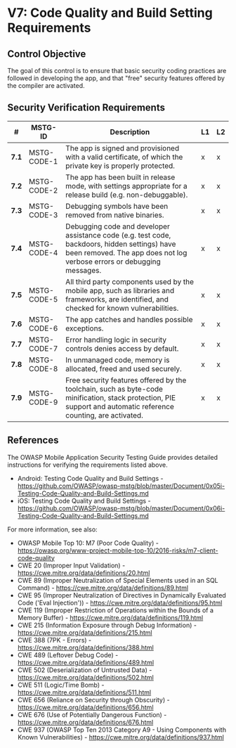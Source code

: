 # V7: Code Quality and Build Setting Requirements

## Control Objective

The goal of this control is to ensure that basic security coding practices are followed in developing the app, and that "free" security features offered by the compiler are activated.

## Security Verification Requirements

| # | MSTG-ID | Description | L1 | L2 |
| -- | ---------- | ---------------------- | - | - |
| **7.1** | MSTG-CODE-1 | The app is signed and provisioned with a valid certificate, of which the private key is properly protected. | x | x |
| **7.2** | MSTG-CODE-2 | The app has been built in release mode, with settings appropriate for a release build (e.g. non-debuggable). | x | x |
| **7.3** | MSTG-CODE-3 | Debugging symbols have been removed from native binaries. | x | x |
| **7.4** | MSTG-CODE-4 | Debugging code and developer assistance code (e.g. test code, backdoors, hidden settings) have been removed. The app does not log verbose errors or debugging messages. | x | x |
| **7.5** | MSTG-CODE-5 | All third party components used by the mobile app, such as libraries and frameworks, are identified, and checked for known vulnerabilities. | x | x |
| **7.6** | MSTG-CODE-6 | The app catches and handles possible exceptions.| x | x |
| **7.7** | MSTG-CODE-7 | Error handling logic in security controls denies access by default. | x | x |
| **7.8** | MSTG-CODE-8 | In unmanaged code, memory is allocated, freed and used securely.  | x | x |
| **7.9** | MSTG-CODE-9 | Free security features offered by the toolchain, such as byte-code minification, stack protection, PIE support and automatic reference counting, are activated. | x | x |

## References

The OWASP Mobile Application Security Testing Guide provides detailed instructions for verifying the requirements listed above.

- Android: Testing Code Quality and Build Settings - <https://github.com/OWASP/owasp-mstg/blob/master/Document/0x05i-Testing-Code-Quality-and-Build-Settings.md>
- iOS: Testing Code Quality and Build Settings - <https://github.com/OWASP/owasp-mstg/blob/master/Document/0x06i-Testing-Code-Quality-and-Build-Settings.md>

For more information, see also:

- OWASP Mobile Top 10: M7 (Poor Code Quality) - <https://owasp.org/www-project-mobile-top-10/2016-risks/m7-client-code-quality>
- CWE 20 (Improper Input Validation) - <https://cwe.mitre.org/data/definitions/20.html>
- CWE 89 (Improper Neutralization of Special Elements used in an SQL Command) - <https://cwe.mitre.org/data/definitions/89.html>
- CWE 95 (Improper Neutralization of Directives in Dynamically Evaluated Code ('Eval Injection')) - <https://cwe.mitre.org/data/definitions/95.html>
- CWE 119 (Improper Restriction of Operations within the Bounds of a Memory Buffer) - <https://cwe.mitre.org/data/definitions/119.html>
- CWE 215 (Information Exposure through Debug Information) - <https://cwe.mitre.org/data/definitions/215.html>
- CWE 388 (7PK - Errors) - <https://cwe.mitre.org/data/definitions/388.html>
- CWE 489 (Leftover Debug Code) - <https://cwe.mitre.org/data/definitions/489.html>
- CWE 502 (Deserialization of Untrusted Data) - <https://cwe.mitre.org/data/definitions/502.html>
- CWE 511 (Logic/Time Bomb) - <https://cwe.mitre.org/data/definitions/511.html>
- CWE 656 (Reliance on Security through Obscurity) - <https://cwe.mitre.org/data/definitions/656.html>
- CWE 676 (Use of Potentially Dangerous Function)  - <https://cwe.mitre.org/data/definitions/676.html>
- CWE 937 (OWASP Top Ten 2013 Category A9 - Using Components with Known Vulnerabilities) - <https://cwe.mitre.org/data/definitions/937.html>
